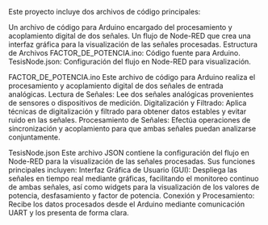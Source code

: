 Este proyecto incluye dos archivos de código principales:

Un archivo de código para Arduino encargado del procesamiento y acoplamiento digital de dos señales.
Un flujo de Node-RED que crea una interfaz gráfica para la visualización de las señales procesadas.
Estructura de Archivos
FACTOR_DE_POTENCIA.ino: Código fuente para Arduino.
TesisNode.json: Configuración del flujo en Node-RED para visualización.

FACTOR_DE_POTENCIA.ino
Este archivo de código para Arduino realiza el procesamiento y acoplamiento digital de dos señales de entrada analógicas.
Lectura de Señales: Lee dos señales analógicas provenientes de sensores o dispositivos de medición.
Digitalización y Filtrado: Aplica técnicas de digitalización y filtrado para obtener datos estables y evitar ruido en las señales.
Procesamiento de Señales: Efectúa operaciones de sincronización y acoplamiento para que ambas señales puedan analizarse conjuntamente.

TesisNode.json
Este archivo JSON contiene la configuración del flujo en Node-RED para la visualización de las señales procesadas. Sus funciones principales incluyen:
Interfaz Gráfica de Usuario (GUI): Despliega las señales en tiempo real mediante gráficas, facilitando el monitoreo continuo de ambas señales, así como widgets para la visualización de los valores de potencia, desfasamiento y factor de potencia.
Conexión y Procesamiento: Recibe los datos procesados desde el Arduino mediante comunicación UART y los presenta de forma clara.
